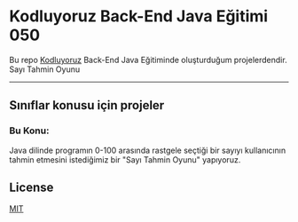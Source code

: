 # Kodluyoruz Back-End Java Eğitimi 050

Bu repo [Kodluyoruz](https://www.kodluyoruz.org) Back-End Java Eğitiminde 
oluşturduğum projelerdendir.
Sayı Tahmin Oyunu

---
## Sınıflar konusu için projeler
### Bu Konu:

Java dilinde programın 0-100 arasında rastgele seçtiği bir sayıyı kullanıcının tahmin etmesini istediğimiz bir "Sayı Tahmin Oyunu" yapıyoruz.

## License
[MIT](https://choosealicense.com/licenses/mit/)
